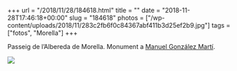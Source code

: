 +++
url = "/2018/11/28/184618.html"
title = ""
date = "2018-11-28T17:46:18+00:00"
slug = "184618"
photos = ["/wp-content/uploads/2018/11/283c2fb6f0c84367abf411b3d25ef2b9.jpg"]
tags = ["fotos", "Morella"]
+++

Passeig de l’Albereda de Morella. Monument a [Manuel González Martí](https://ca.wikipedia.org/wiki/Manuel_González_Mart%C3%AD).

<img src="/wp-content/uploads/2018/11/283c2fb6f0c84367abf411b3d25ef2b9.jpg" />
